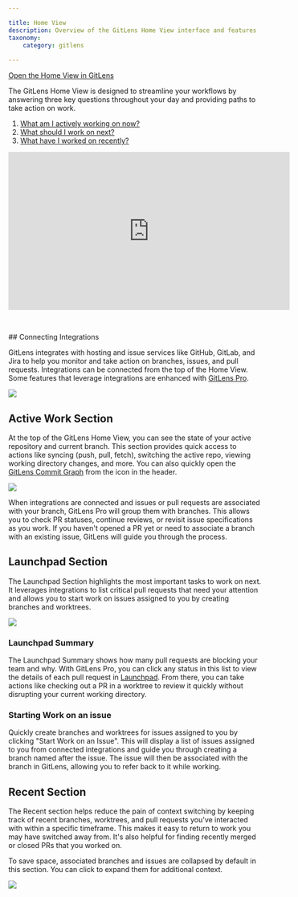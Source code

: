 ```yaml
---

title: Home View
description: Overview of the GitLens Home View interface and features
taxonomy:
    category: gitlens
    
---
```


<a href="vscode://eamodio.gitlens/link/command/home">Open the Home View in GitLens</a>

The GitLens Home View is designed to streamline your workflows by answering three key questions throughout your day and providing paths to take action on work.
1. [What am I actively working on now?](/gitlens/home-view/#active-work-section)
2. [What should I work on next?](/gitlens/home-view/#launchpad-section)
3. [What have I worked on recently?](/gitlens/home-view/#recent-section)

<div class='embed-container embed-container--16-9'>
    <iframe width='560' height='315' src='https://www.youtube.com/embed/jVzhyVBgNGg?si=VCGwk6mUDw8DNJj-' frameborder='0' allowfullscreen></iframe>
</div>

<p> &nbsp; </p>
## Connecting Integrations

GitLens integrates with hosting and issue services like GitHub, GitLab, and Jira to help you monitor and take action on branches, issues, and pull requests. Integrations can be connected from the top of the Home View. Some features that leverage integrations are enhanced with <a href="https://help.gitkraken.com/gitlens/gitlens-community-vs-gitlens-pro/">GitLens Pro</a>.

<img src="/wp-content/uploads/home-view-integrations.png" class="img-responsive center img-bordered">

## Active Work Section

At the top of the GitLens Home View, you can see the state of your active repository and current branch. This section provides quick access to actions like syncing (push, pull, fetch), switching the active repo, viewing working directory changes, and more. You can also quickly open the <a href="https://help.gitkraken.com/gitlens/gitlens-home/#commit-graph">GitLens Commit Graph</a> from the icon in the header.

<img src="/wp-content/uploads/home-view-active-work.png" class="img-responsive center img-bordered">

When integrations are connected and issues or pull requests are associated with your branch, GitLens Pro will group them with branches. This allows you to check PR statuses, continue reviews, or revisit issue specifications as you work. If you haven't opened a PR yet or need to associate a branch with an existing issue, GitLens will guide you through the process.


## Launchpad Section

The Launchpad Section highlights the most important tasks to work on next. It leverages integrations to list critical pull requests that need your attention and allows you to start work on issues assigned to you by creating branches and worktrees.

<img src="/wp-content/uploads/home-view-next.png" class="img-responsive center img-bordered">

### Launchpad Summary

The Launchpad Summary shows how many pull requests are blocking your team and why. With GitLens Pro, you can click any status in this list to view the details of each pull request in <a href="https://help.gitkraken.com/gitlens/gitlens-features/#launchpad-pro">Launchpad</a>. From there, you can take actions like checking out a PR in a worktree to review it quickly without disrupting your current working directory.

### Starting Work on an issue

Quickly create branches and worktrees for issues assigned to you by clicking "Start Work on an Issue". This will display a list of issues assigned to you from connected integrations and guide you through creating a branch named after the issue. The issue will then be associated with the branch in GitLens, allowing you to refer back to it while working.

## Recent Section

The Recent section helps reduce the pain of context switching by keeping track of recent branches, worktrees, and pull requests you've interacted with within a specific timeframe. This makes it easy to return to work you may have switched away from. It's also helpful for finding recently merged or closed PRs that you worked on.

To save space, associated branches and issues are collapsed by default in this section. You can click to expand them for additional context.

<img src="/wp-content/uploads/home-view-recent.png" class="img-responsive center img-bordered">
